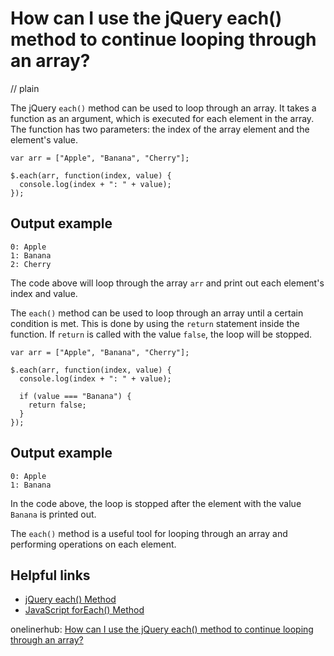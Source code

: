 # How can I use the jQuery each() method to continue looping through an array?
// plain

The jQuery `each()` method can be used to loop through an array. It takes a function as an argument, which is executed for each element in the array. The function has two parameters: the index of the array element and the element's value.

```
var arr = ["Apple", "Banana", "Cherry"];

$.each(arr, function(index, value) {
  console.log(index + ": " + value);
});
```

## Output example

```
0: Apple
1: Banana
2: Cherry
```

The code above will loop through the array `arr` and print out each element's index and value.

The `each()` method can be used to loop through an array until a certain condition is met. This is done by using the `return` statement inside the function. If `return` is called with the value `false`, the loop will be stopped.

```
var arr = ["Apple", "Banana", "Cherry"];

$.each(arr, function(index, value) {
  console.log(index + ": " + value);

  if (value === "Banana") {
    return false;
  }
});
```

## Output example

```
0: Apple
1: Banana
```

In the code above, the loop is stopped after the element with the value `Banana` is printed out.

The `each()` method is a useful tool for looping through an array and performing operations on each element.

## Helpful links
- [jQuery each() Method](https://www.w3schools.com/jquery/jquery_ref_traversing.asp)
- [JavaScript forEach() Method](https://www.w3schools.com/jsref/jsref_forEach.asp)

onelinerhub: [How can I use the jQuery each() method to continue looping through an array?](https://onelinerhub.com/jquery/how-can-i-use-the-jquery-each---method-to-continue-looping-through-an-array)
